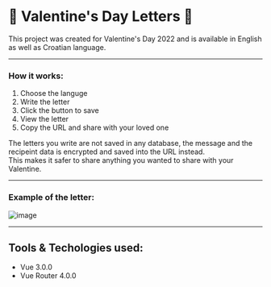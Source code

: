 # 💛 Valentine's Day Letters 💛

This project was created for Valentine's Day 2022 and is available in English as well as Croatian language. 

------------------------------------
### <strong> How it works: </strong>
1. Choose the languge
2. Write the letter
3. Click the button to save
4. View the letter
5. Copy the URL and share with your loved one

The letters you write are not saved in any database, the message and the recipeint data is encrypted and saved into the URL instead. </br>
This makes it safer to share anything you wanted to share with your Valentine.

------------------------------------


### Example of the letter:
![image](https://user-images.githubusercontent.com/51357920/175788122-c951dc3b-c1da-4f3a-8853-776fb54a16df.png)

------------------------------------

## Tools & Techologies used:

- Vue 3.0.0
- Vue Router 4.0.0
